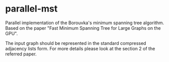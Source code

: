 parallel-mst
============

Parallel implementation of the Borouvka's minimum spanning tree algorithm.
Based on the paper "Fast Minimum Spanning Tree for Large Graphs on the GPU".

The input graph should be represented in the standard compressed adjacency lists form.
For more details please look at the section 2 of the referred paper.
